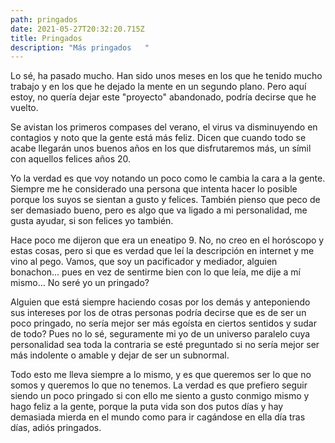 ```yaml
---
path: pringados
date: 2021-05-27T20:32:20.715Z
title: Pringados
description: "Más pringados   "
---
```

Lo sé, ha pasado mucho. Han sido unos meses en los que he tenido mucho trabajo y en los que he dejado la mente en un segundo plano. Pero aquí estoy, no quería dejar este "proyecto" abandonado, podría decirse que he vuelto.

Se avistan los primeros compases del verano, el virus va disminuyendo en contagios y noto que la gente está más feliz. Dicen que cuando todo se acabe llegarán unos buenos años en los que disfrutaremos más, un símil con aquellos felices años 20.

Yo la verdad es que voy notando un poco como le cambia la cara a la gente. Siempre me he considerado una persona que intenta hacer lo posible porque los suyos se sientan a gusto y felices. También pienso que peco de ser demasiado bueno, pero es algo que va ligado a mi personalidad, me gusta ayudar, si son felices yo también.

Hace poco me dijeron que era un eneatipo 9. No, no creo en el horóscopo y estas cosas, pero si que es verdad que leí la descripción en internet y me vino al pego. Vamos, que soy un pacificador y mediador, alguien bonachon... pues en vez de sentirme bien con lo que leía, me dije a mí mismo... No seré yo un pringado? 

Alguien que está siempre haciendo cosas por los demás y anteponiendo sus intereses por los de otras personas podría decirse que es de ser un poco pringado, no sería mejor ser más egoísta en ciertos sentidos y sudar de todo? Pues no lo sé, seguramente mi yo de un universo paralelo cuya personalidad sea toda la contraria se esté preguntado si no sería mejor ser más indolente o amable y dejar de ser un subnormal.

Todo esto me lleva siempre a lo mismo, y es que queremos ser lo que no somos y queremos lo que no tenemos. La verdad es que prefiero seguir siendo un poco pringado si con ello me siento a gusto conmigo mismo y hago feliz a la gente, porque la puta vida son dos putos días  y hay demasiada mierda en el mundo como para ir cagándose en ella día tras días, adiós pringados.